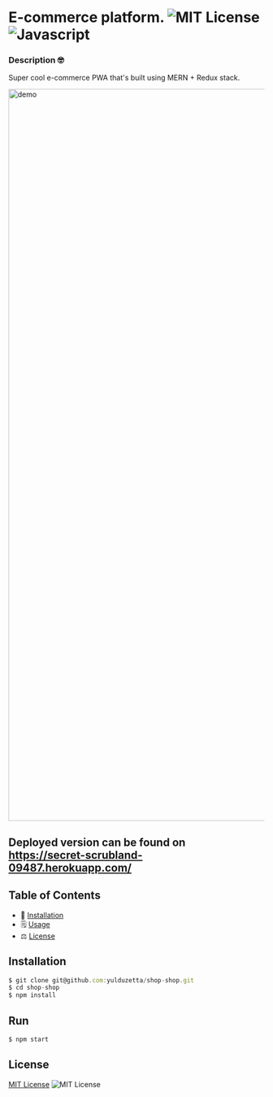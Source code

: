 # E-commerce platform.  ![MIT License](https://img.shields.io/badge/mit-brightgreen) ![Javascript](https://img.shields.io/github/languages/top/nielsenjared/badmath)

### Description 🤓
Super cool e-commerce PWA that's built using MERN + Redux stack.

<img width="1440" alt="demo" src="https://user-images.githubusercontent.com/13324397/117602565-9f016e00-b116-11eb-9546-92ab221e4742.png">

## Deployed version can be found on https://secret-scrubland-09487.herokuapp.com/


## Table of Contents 
* 🔧 [Installation](#installation)
* 🗒️ [Usage](#usage)
* ⚖️  [License](#license)

## Installation
```typescript
$ git clone git@github.com:yulduzetta/shop-shop.git
$ cd shop-shop
$ npm install
```
  
## Run 
```typescript
$ npm start
```
  
##  License

 <a href="http://choosealicense.com/licenses/mit/" target="_blank">MIT License</a> ![MIT License](https://img.shields.io/badge/mit-brightgreen) 


